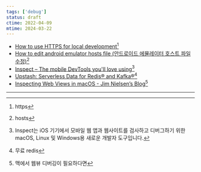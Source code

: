 ```yaml
---
tags: ['debug']
status: draft
ctime: 2022-04-09
mtime: 2024-03-22
---
```


- [How to use HTTPS for local development](https://web.dev/how-to-use-local-https/)[^1]
- [How to edit android emulator hosts file (안드로이드 에뮬레이터 호스트 파일 수정)](https://sweetcoding.tistory.com/135)[^2]
- [Inspect – The mobile DevTools you'll love using](https://inspect.dev/)[^3]
- [Upstash: Serverless Data for Redis® and Kafka®](https://upstash.com/)[^4]
- [Inspecting Web Views in macOS - Jim Nielsen’s Blog](https://blog.jim-nielsen.com/2022/inspecting-web-views-in-macos/)[^5]

---

[^1]: https
[^2]: hosts
[^3]: Inspect는 iOS 기기에서 모바일 웹 앱과 웹사이트를 검사하고 디버그하기 위한 macOS, Linux 및 Windows용 새로운 개발자 도구입니다.
[^4]: 무료 redis
[^5]: 맥에서 웹뷰 디버깅이 필요하다면